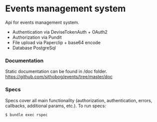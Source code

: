 # Events management system

Api for events management system.

  - Authentication via DeviseTokenAuth + OAuth2
  - Authorization via Pundit
  - File upload via Paperclip + base64 encode
  - Database PostgreSql

### Documentation
   Static documentation can be found in /doc folder.
<https://github.com/sithobog/events/tree/master/doc>
### Specs
Specs cover all main functionality (authorization, authentication, errors, callbacks, additional params, etc.).
To run specs:

```sh
$ bundle exec rspec
```


